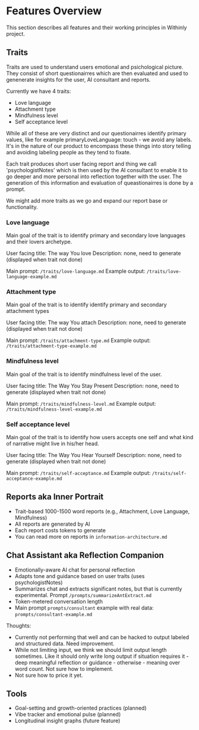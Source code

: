 # Features Overview

This section describes all features and their working principles in Withinly project.

## Traits
Traits are used to understand users emotional and psichological picture. They consist of short questionairres which are then evaluated and used to genenerate insights for the user, AI consultant and reports.

Currently we have 4 traits:
- Love language 
- Attachment type
- Mindfulness level
- Self acceptance level

While all of these are very distinct and our questionairres identify primary values, like for example primaryLoveLanguage: touch - we avoid any labels. It's in the nature of our product to encompass these things into story telling and avoiding labeling people as they tend to fixate.

Each trait produces short user facing report and thing we call 'psychologistNotes' which is then used by the AI consultant to enable it to go deeper and more personal into reflection together with the user. The generation of this information and evaluation of queastionairres is done by a prompt. 

We might add more traits as we go and expand our report base or functionality.

### Love language
Main goal of the trait is to identify primary and secondary love languages and their lovers archetype. 

User facing title: The way You love
Description: none, need to generate (displayed  when trait not done)

Main prompt: `/traits/love-language.md`
Example output: `/traits/love-language-example.md`

### Attachment type
Main goal of the trait is to identify identify primary and secondary attachment types

User facing title: The way You attach
Description: none, need to generate (displayed  when trait not done)

Main prompt: `/traits/attachment-type.md`
Example output: `/traits/attachment-type-example.md`

### Mindfulness level
Main goal of the trait is to identify mindfulness level of the user.

User facing title: The Way You Stay Present
Description: none, need to generate (displayed  when trait not done)

Main prompt: `/traits/mindfulness-level.md`
Example output: `/traits/mindfulness-level-example.md`

### Self acceptance level
Main goal of the trait is to identify how users accepts one self and what kind of narrative might live in his/her head.

User facing title: The Way You Hear Yourself
Description: none, need to generate (displayed  when trait not done)

Main prompt: `/traits/self-acceptance.md`
Example output: `/traits/self-acceptance-example.md`


## Reports aka Inner Portrait
- Trait-based 1000-1500 word reports (e.g., Attachment, Love Language, Mindfulness)
- All reports are generated by AI
- Each report costs tokens to generate
- You can read more on reports in `information-architecture.md`

## Chat Assistant aka Reflection Companion
- Emotionally-aware AI chat for personal reflection
- Adapts tone and guidance based on user traits (uses psychologistNotes)
- Summarizes chat and extracts significant notes, but that is currently experimental. Prompt `/prompts/summarizeAntExtract.md`
- Token-metered conversation length
- Main prompt `prompts/consultant` example with real data: `prompts/consultant-example.md`
  
Thoughts:
- Currently not performing that well and can be hacked to output labeled and structured data. Need improvement. 
- While not limiting input, we think we should limit output length sometimes. Like it should only write long output if situation requires it - deep meaningful reflection or guidance - otherwise - meaning over word count. Not sure how to implement.
- Not sure how to price it yet.

## Tools
- Goal-setting and growth-oriented practices (planned)
- Vibe tracker and emotional pulse (planned)
- Longitudinal insight graphs (future feature)